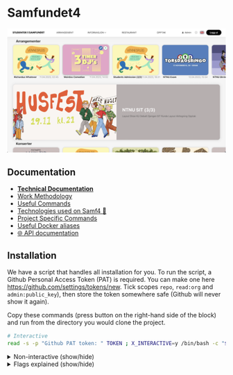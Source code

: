 # Samfundet4

<img src="./docs/splash.png"/>

## Documentation

- **[Technical Documentation](/docs/technical/README.md)**
- [Work Methodology](/docs/work-methodology.md)
- [Useful Commands](/docs/useful-commands.md)
- [Technologies used on Samf4 🤖](/docs/technical/Samf4Tech.md)
- [Project Specific Commands](/docs/docker-project-specific-commands.md)
- [Useful Docker aliases](/docs/docker-project-specific-commands.md)
- [🌐 API documentation](/docs/api-docs.md)

## Installation

We have a script that handles all installation for you. To run the script, a Github Personal Access Token (PAT) is required.
You can make one here https://github.com/settings/tokens/new. Tick scopes `repo`, `read:org` and `admin:public_key`),
then store the token somewhere safe (Github will never show it again).

Copy these commands (press button on the right-hand side of the block)
and run from the directory you would clone the project.

```sh
# Interactive
read -s -p "Github PAT token: " TOKEN ; X_INTERACTIVE=y /bin/bash -c "$(curl -fsSL https://$TOKEN@raw.githubusercontent.com/Samfundet/Samfundet4/master/{bash_utils.sh,install.sh})" && . ~/.bash_profile && cd Samfundet4; unset TOKEN; unset X_INTERACTIVE;
```

<details>
<summary>Non-interactive (show/hide)</summary>

```sh
# Non-interactive
read -s -p "Github PAT token: " TOKEN ; X_INTERACTIVE=n /bin/bash -c "$(curl -fsSL https://$TOKEN@raw.githubusercontent.com/Samfundet/Samfundet4/master/{bash_utils.sh,install.sh})" && . ~/.bash_profile && cd Samfundet4; unset TOKEN; unset X_INTERACTIVE;
```

<!--
cd ~/my-projects/test; rm -rf Samfundet4; read -s -p "Github PAT token: " TOKEN ; X_INTERACTIVE=y /bin/bash -c "$(curl -fsSL https://$TOKEN@raw.githubusercontent.com/Samfundet/Samfundet4/master/{bash_utils.sh,install.sh})" && . ~/.bash_profile && cd Samfundet4; unset TOKEN; unset X_INTERACTIVE;
 -->
</details>

<details>
<summary>Flags explained (show/hide)</summary>

> - X_INTERACTIVE (y/n): determines how many prompts you receive before performing an action.  
>   curl:
> - -f: fail fast
> - -s: silent, no progress-meter
> - -S: show error on fail
> - -L: follow redirect

</details>

<br>
<br>
<br>
